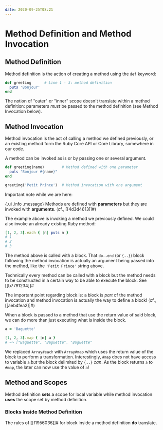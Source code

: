 ```yaml
---
date: 2020-09-25T08:21
---
```


# Method Definition and Method Invocation

## Method Definition

Method definition is the action of creating a method using the `def` keyword:

```ruby
def greeting      # Line 1 - 3: method definition
  puts 'Bonjour'
end
```

The notion of "outer" or "inner" scope doesn't translate within a method
definition: parameters _must_ be passed to the method definition (see
Method Invocation below).

## Method Invocation

Method invocation is the act of calling a method we defined previously, or an
existing method form the Ruby Core API or Core Library, somewhere in our code.

A method can be invoked as is or by passing one or several argument.

```ruby
def greeting(name)        # Method defined with one parameter
  puts "Bonjour #{name}"
end

greeting('Petit Prince')  # Method invocation with one argument
```

Important note while we are here:

{.ui .info .message}
Methods are defined with **parameters** but they are invoked with
**arguments**. (cf., [[4d3d4613]]#)

The example above is invoking a method we previously defined. We could also
invoke an already existing Ruby method:

```ruby
[1, 2, 3].each { |n| puts n }
# 1
# 2
# 3
```

The method above is called with a block. That `do..end` (or `{..}`) block
following the method invocation is actually an argument being passed into the
method, like the `'Petit Prince'` string above.

Technically every method can be called with a block but the method needs to be
constructed in a certain way to be able to execute the block. See [[b7791234]]#

The important point regarding block is: a block is _part_ of the method
invocation and method invocation is actually the way to define a block! (cf.,
[[aeb4fea2]]#)

When a block is passed to a method that use the return value of said block, we
can do more than just executing what is inside the block.

```ruby
a = 'Baguette'

[1, 2, 3].map { |n| a }
# => ["Baguette", "Baguette", "Baguette"
```

We replaced `Array#each` with `Array#map` which uses the return value of the
block to perform a transformation. Interestingly, `#map` does not have access
to variable `a` _but_ the block delimited by `{..}` _can_. As the block returns
`a` to `#map`, the later can now use the value of `a`!

## Method and Scopes

Method definition **sets** a scope for local variable while method invocation
**uses** the scope set by method definition.

### Blocks Inside Method Definition

The rules of [[f1956036]]# for block inside a method definition **do**
translate.
